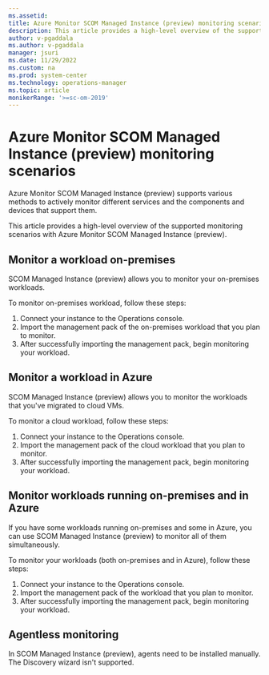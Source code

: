 ```yaml
---
ms.assetid: 
title: Azure Monitor SCOM Managed Instance (preview) monitoring scenarios
description: This article provides a high-level overview of the supported monitoring scenarios with Azure Monitor SCOM Managed Instance (preview).
author: v-pgaddala
ms.author: v-pgaddala
manager: jsuri
ms.date: 11/29/2022
ms.custom: na
ms.prod: system-center
ms.technology: operations-manager
ms.topic: article
monikerRange: '>=sc-om-2019'
---
```


# Azure Monitor SCOM Managed Instance (preview) monitoring scenarios

Azure Monitor SCOM Managed Instance (preview) supports various methods to actively monitor different services and the components and devices that support them.

This article provides a high-level overview of the supported monitoring scenarios with Azure Monitor SCOM Managed Instance (preview).

## Monitor a workload on-premises

SCOM Managed Instance (preview) allows you to monitor your on-premises workloads. 

To monitor on-premises workload, follow these steps:

1. Connect your instance to the Operations console.
2. Import the management pack of the on-premises workload that you plan to monitor.
3. After successfully importing the management pack, begin monitoring your workload.

## Monitor a workload in Azure 

SCOM Managed Instance (preview) allows you to monitor the workloads that you've migrated to cloud VMs. 

To monitor a cloud workload, follow these steps:

1. Connect your instance to the Operations console.
2. Import the management pack of the cloud workload that you plan to monitor.
3. After successfully importing the management pack, begin monitoring your workload.

## Monitor workloads running on-premises and in Azure 

If you have some workloads running on-premises and some in Azure, you can use SCOM Managed Instance (preview) to monitor all of them simultaneously. 

To monitor your workloads (both on-premises and in Azure), follow these steps:

1. Connect your instance to the Operations console.
2. Import the management pack of the workload that you plan to monitor.
3. After successfully importing the management pack, begin monitoring your workload.

## Agentless monitoring 

In SCOM Managed Instance (preview), agents need to be installed manually. The Discovery wizard isn't supported. 
